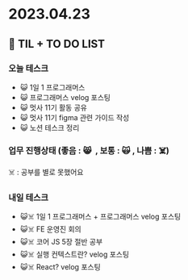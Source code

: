 # 2023.04.23

## 📓 TIL + TO DO LIST

### 오늘 테스크

- 😺 1일 1 프로그래머스
- 😺 프로그래머스 velog 포스팅
- 😺 멋사 11기 활동 공유
- 😺 멋사 11기 figma 관련 가이드 작성
- 😺 노션 테스크 정리

### 업무 진행상태 (좋음 : 😸  , 보통 : 🙀 , 나쁨 : ☠️)

☠️ : 공부를 별로 못했어요

### 내일 테스크

- 😺☠️ 1일 1 프로그래머스 + 프로그래머스 velog 포스팅
- 😺☠️ FE 운영진 회의
- 😺☠️ 코어 JS 5장 절반 공부
- 😺☠️ 실행 컨텍스트란? velog 포스팅
- 😺☠️ React? velog 포스팅
